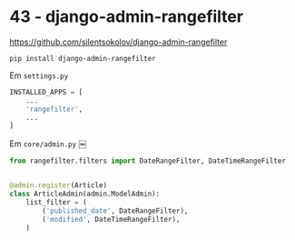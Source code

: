 # 43 - django-admin-rangefilter

https://github.com/silentsokolov/django-admin-rangefilter

```
pip install django-admin-rangefilter
```

Em `settings.py`


```python
INSTALLED_APPS = [
    ...
    'rangefilter',
    ...
]
```

Em `core/admin.py`
￼
```python
from rangefilter.filters import DateRangeFilter, DateTimeRangeFilter


@admin.register(Article)
class ArticleAdmin(admin.ModelAdmin):
    list_filter = (
        ('published_date', DateRangeFilter),
        ('modified', DateTimeRangeFilter),
    )
```
